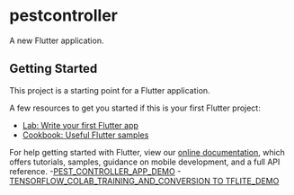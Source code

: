 # pestcontroller

A new Flutter application.

## Getting Started

This project is a starting point for a Flutter application.

A few resources to get you started if this is your first Flutter project:

- [Lab: Write your first Flutter app](https://flutter.dev/docs/get-started/codelab)
- [Cookbook: Useful Flutter samples](https://flutter.dev/docs/cookbook)

For help getting started with Flutter, view our
[online documentation](https://flutter.dev/docs), which offers tutorials,
samples, guidance on mobile development, and a full API reference.
-[PEST_CONTROLLER_APP_DEMO](https://drive.google.com/drive/folders/1ElEgGOBm8TQzSfTvOmIQJY77KKqiWHkN?usp=sharing)
-[TENSORFLOW_COLAB_TRAINING_AND_CONVERSION TO TFLITE_DEMO](https://colab.research.google.com/drive/14PoDMcbFM5iFRgoiig07fWn4_YwhX-_v?usp=sharing#scrollTo=bI8__uNS8-ns)
